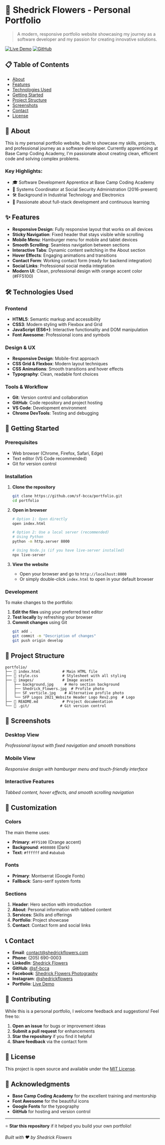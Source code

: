 # 🚀 Shedrick Flowers - Personal Portfolio

> A modern, responsive portfolio website showcasing my journey as a software developer and my passion for creating innovative solutions.

[![Live Demo](https://img.shields.io/badge/demo-live-green.svg)](https://your-portfolio-url.com)
[![GitHub](https://img.shields.io/badge/GitHub-portfolio-blue.svg)](https://github.com/sf-bcca/portfolio)

## 📋 Table of Contents

- [About](#about)
- [Features](#features)
- [Technologies Used](#technologies-used)
- [Getting Started](#getting-started)
- [Project Structure](#project-structure)
- [Screenshots](#screenshots)
- [Contact](#contact)
- [License](#license)

## 🎯 About

This is my personal portfolio website, built to showcase my skills, projects, and professional journey as a software developer. Currently apprenticing at Base Camp Coding Academy, I'm passionate about creating clean, efficient code and solving complex problems.

### Key Highlights:
- 🎓 Software Development Apprentice at Base Camp Coding Academy
- 💼 Systems Coordinator at Social Security Administration (2016-present)
- 🛠️ Background in Industrial Technology and Electronics
- 🚀 Passionate about full-stack development and continuous learning

## ✨ Features

- **Responsive Design**: Fully responsive layout that works on all devices
- **Sticky Navigation**: Fixed header that stays visible while scrolling
- **Mobile Menu**: Hamburger menu for mobile and tablet devices
- **Smooth Scrolling**: Seamless navigation between sections
- **Interactive Tabs**: Dynamic content switching in the About section
- **Hover Effects**: Engaging animations and transitions
- **Contact Form**: Working contact form (ready for backend integration)
- **Social Links**: Professional social media integration
- **Modern UI**: Clean, professional design with orange accent color (#FF5100)

## 🛠️ Technologies Used

### Frontend
- **HTML5**: Semantic markup and accessibility
- **CSS3**: Modern styling with Flexbox and Grid
- **JavaScript (ES6+)**: Interactive functionality and DOM manipulation
- **Font Awesome**: Professional icons and symbols

### Design & UX
- **Responsive Design**: Mobile-first approach
- **CSS Grid & Flexbox**: Modern layout techniques
- **CSS Animations**: Smooth transitions and hover effects
- **Typography**: Clean, readable font choices

### Tools & Workflow
- **Git**: Version control and collaboration
- **GitHub**: Code repository and project hosting
- **VS Code**: Development environment
- **Chrome DevTools**: Testing and debugging

## 🚀 Getting Started

### Prerequisites
- Web browser (Chrome, Firefox, Safari, Edge)
- Text editor (VS Code recommended)
- Git for version control

### Installation

1. **Clone the repository**
   ```bash
   git clone https://github.com/sf-bcca/portfolio.git
   cd portfolio
   ```

2. **Open in browser**
   ```bash
   # Option 1: Open directly
   open index.html
   
   # Option 2: Use a local server (recommended)
   # Using Python
   python -m http.server 8000
   
   # Using Node.js (if you have live-server installed)
   npx live-server
   ```

3. **View the website**
   - Open your browser and go to `http://localhost:8000`
   - Or simply double-click `index.html` to open in your default browser

### Development

To make changes to the portfolio:

1. **Edit the files** using your preferred text editor
2. **Test locally** by refreshing your browser
3. **Commit changes** using Git
   ```bash
   git add .
   git commit -m "Description of changes"
   git push origin develop
   ```

## 📁 Project Structure

```
portfolio/
├── 📄 index.html          # Main HTML file
├── 🎨 style.css           # Stylesheet with all styling
├── 📁 images/             # Image assets
│   ├── background.jpg     # Hero section background
│   ├── Shedrick_Flowers.jpg  # Profile photo
│   ├── SF_verticle.jpg    # Alternative profile photo
│   └── SFP Logos 2021_Website Header Logo Rev2.png  # Logo
├── 📖 README.md           # Project documentation
└── 📁 .git/              # Git version control
```

## 📱 Screenshots

### Desktop View
*Professional layout with fixed navigation and smooth transitions*

### Mobile View
*Responsive design with hamburger menu and touch-friendly interface*

### Interactive Features
*Tabbed content, hover effects, and smooth scrolling navigation*

## 🎨 Customization

### Colors
The main theme uses:
- **Primary**: `#FF5100` (Orange accent)
- **Background**: `#080808` (Dark)
- **Text**: `#ffffff` and `#ababab`

### Fonts
- **Primary**: Montserrat (Google Fonts)
- **Fallback**: Sans-serif system fonts

### Sections
1. **Header**: Hero section with introduction
2. **About**: Personal information with tabbed content
3. **Services**: Skills and offerings
4. **Portfolio**: Project showcase
5. **Contact**: Contact form and social links

## 📞 Contact

- **Email**: contact@shedrickflowers.com
- **Phone**: (205) 690-0003
- **LinkedIn**: [Shedrick Flowers](https://www.linkedin.com/in/shedrickflowers/)
- **GitHub**: [@sf-bcca](https://github.com/sf-bcca)
- **Facebook**: [Shedrick Flowers Photography](https://www.facebook.com/shedrickflowersphotography/)
- **Instagram**: [@shedrickflowers](https://www.instagram.com/shedrickflowers/)
- **Portfolio**: [Live Demo](https://your-portfolio-url.com)

## 🤝 Contributing

While this is a personal portfolio, I welcome feedback and suggestions! Feel free to:

1. **Open an issue** for bugs or improvement ideas
2. **Submit a pull request** for enhancements
3. **Star the repository** if you find it helpful
4. **Share feedback** via the contact form

## 📄 License

This project is open source and available under the [MIT License](LICENSE).

## 🙏 Acknowledgments

- **Base Camp Coding Academy** for the excellent training and mentorship
- **Font Awesome** for the beautiful icons
- **Google Fonts** for the typography
- **GitHub** for hosting and version control

---

⭐ **Star this repository** if it helped you build your own portfolio!

*Built with ❤️ by Shedrick Flowers*

